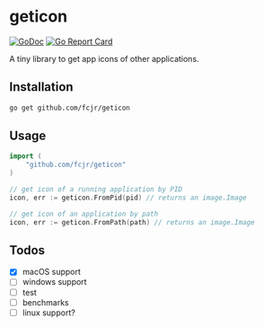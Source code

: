 # geticon

[![GoDoc][doc-img]][doc] [![Go Report Card][report-card-img]][report-card]

A tiny library to get app icons of other applications.

## Installation

```sh
go get github.com/fcjr/geticon
```

## Usage

```go
import (
    "github.com/fcjr/geticon"
)

// get icon of a running application by PID
icon, err := geticon.FromPid(pid) // returns an image.Image

// get icon of an application by path
icon, err := geticon.FromPath(path) // returns an image.Image
```

## Todos

* [x] macOS support
* [ ] windows support
* [ ] test
* [ ] benchmarks
* [ ] linux support?

[doc-img]: https://img.shields.io/static/v1?label=godoc&message=reference&color=blue
[doc]: https://pkg.go.dev/github.com/fcjr/geticon?GOOS=darwin#section-documentation
[report-card-img]: https://goreportcard.com/badge/github.com/fcjr/geticon
[report-card]: https://goreportcard.com/report/github.com/fcjr/geticon
